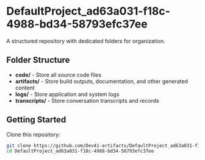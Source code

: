 # DefaultProject_ad63a031-f18c-4988-bd34-58793efc37ee
A structured repository with dedicated folders for organization.

## Folder Structure

- **code/** - Store all source code files
- **artifacts/** - Store build outputs, documentation, and other generated content
- **logs/** - Store application and system logs
- **transcripts/** - Store conversation transcripts and records

## Getting Started

Clone this repository:
```bash
git clone https://github.com/Dev41-artifacts/DefaultProject_ad63a031-f18c-4988-bd34-58793efc37ee
cd DefaultProject_ad63a031-f18c-4988-bd34-58793efc37ee
```
